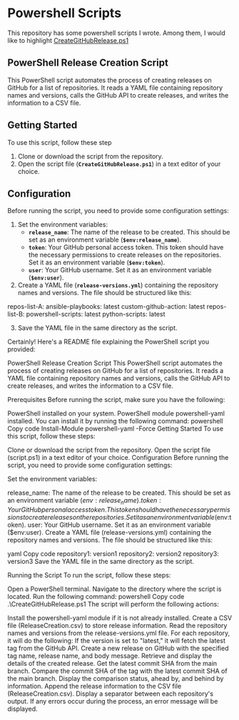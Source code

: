 # Powershell Scripts

This repository has some powershell scripts I wrote. Among them, I would like to highlight [CreateGitHubRelease.ps1](https://github.com/Leticia-Mendes/powershell-scripts/blob/main/CreateGitHubRelease.ps1)

## **PowerShell Release Creation Script**

This PowerShell script automates the process of creating releases on GitHub for a list of repositories. It reads a YAML file containing repository names and versions, calls the GitHub API to create releases, and writes the information to a CSV file.

## **Getting Started**

To use this script, follow these step

1. Clone or download the script from the repository.
2. Open the script file (**`CreateGitHubRelease.ps1`**) in a text editor of your choice.

## **Configuration**

Before running the script, you need to provide some configuration settings:

1. Set the environment variables:
    - **`release_name`**: The name of the release to be created. This should be set as an environment variable (**`$env:release_name`**).
    - **`token`**: Your GitHub personal access token. This token should have the necessary permissions to create releases on the repositories. Set it as an environment variable (**`$env:token`**).
    - **`user`**: Your GitHub username. Set it as an environment variable (**`$env:user`**).
2. Create a YAML file (**`release-versions.yml`**) containing the repository names and versions. The file should be structured like this:

repos-list-A:
  ansible-playbooks: latest
  custom-github-action: latest
repos-list-B:
  powershell-scripts: latest
  python-scripts: latest

3. Save the YAML file in the same directory as the script.


Certainly! Here's a README file explaining the PowerShell script you provided:

PowerShell Release Creation Script
This PowerShell script automates the process of creating releases on GitHub for a list of repositories. It reads a YAML file containing repository names and versions, calls the GitHub API to create releases, and writes the information to a CSV file.

Prerequisites
Before running the script, make sure you have the following:

PowerShell installed on your system.
PowerShell module powershell-yaml installed. You can install it by running the following command:
powershell
Copy code
Install-Module powershell-yaml -Force
Getting Started
To use this script, follow these steps:

Clone or download the script from the repository.
Open the script file (script.ps1) in a text editor of your choice.
Configuration
Before running the script, you need to provide some configuration settings:

Set the environment variables:

release_name: The name of the release to be created. This should be set as an environment variable ($env:release_name).
token: Your GitHub personal access token. This token should have the necessary permissions to create releases on the repositories. Set it as an environment variable ($env:token).
user: Your GitHub username. Set it as an environment variable ($env:user).
Create a YAML file (release-versions.yml) containing the repository names and versions. The file should be structured like this:

yaml
Copy code
repository1: version1
repository2: version2
repository3: version3
Save the YAML file in the same directory as the script.

Running the Script
To run the script, follow these steps:

Open a PowerShell terminal.
Navigate to the directory where the script is located.
Run the following command:
powershell
Copy code
.\CreateGitHubRelease.ps1
The script will perform the following actions:

Install the powershell-yaml module if it is not already installed.
Create a CSV file (ReleaseCreation.csv) to store release information.
Read the repository names and versions from the release-versions.yml file.
For each repository, it will do the following:
If the version is set to "latest," it will fetch the latest tag from the GitHub API.
Create a new release on GitHub with the specified tag name, release name, and body message.
Retrieve and display the details of the created release.
Get the latest commit SHA from the main branch.
Compare the commit SHA of the tag with the latest commit SHA of the main branch.
Display the comparison status, ahead by, and behind by information.
Append the release information to the CSV file (ReleaseCreation.csv).
Display a separator between each repository's output.
If any errors occur during the process, an error message will be displayed.
